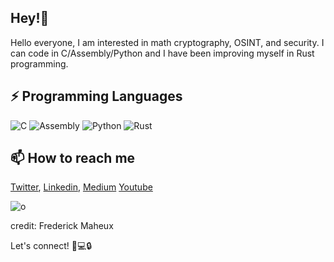 ## Hey!👋

Hello everyone, I am interested in math cryptography, OSINT, and security. I can code in C/Assembly/Python and I have been improving myself in Rust programming.

## ⚡ Programming Languages 

![C](https://img.shields.io/badge/C-blue)
![Assembly](https://img.shields.io/badge/Assembly-brightgreen)
![Python](https://img.shields.io/badge/Python-blue)
![Rust](https://img.shields.io/badge/Rust-orange)


##  📫 How to reach me

[Twitter](https://x.com/ProofPI?t=fFi8FhQgvlja6bFq6jDuUw&s=09),
[Linkedin](https://www.linkedin.com/in/ahmetgoker/),
[Medium](https://medium.com/@lockpin010)
[Youtube](https://www.youtube.com/@lockpin010)  

![o](https://github.com/0xCD4/0xCD4/assets/116346668/d986c8f2-825e-4e34-8aa5-d4de2c0f437b)

credit: Frederick Maheux


Let's connect! 🚀💻🔒





